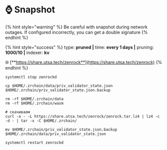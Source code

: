 # ⌚ Snapshot

{% hint style="warning" %}
Be careful with snapshot during network outages. If configured incorrectly, you can get a double signature
{% endhint %}



{% hint style="success" %}
type: **pruned |** time: **every 1 days |** pruning: **1000/10 |** indexer: **kv**

🌐 [**https://share.utsa.tech/zenrock**](https://share.utsa.tech/zenrock)
{% endhint %}

```shell
systemctl stop zenrockd

cp $HOME/.zrchain/data/priv_validator_state.json $HOME/.zrchain/priv_validator_state.json.backup

rm -rf $HOME/.zrchain/data
rm -rf $HOME/.zrchain/wasm

# скачиваем
curl -o - -L https://share.utsa.tech/zenrock/zenrock.tar.lz4 | lz4 -c -d - | tar -x -C $HOME/.zrchain/

mv $HOME/.zrchain/priv_validator_state.json.backup $HOME/.zrchain/data/priv_validator_state.json

systemctl restart zenrockd
```

